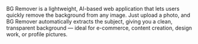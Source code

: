 BG Remover is a lightweight, AI-based web application that lets users quickly remove the background from any image. Just upload a photo, and BG Remover automatically extracts the subject, giving you a clean, transparent background — ideal for e-commerce, content creation, design work, or profile pictures.
